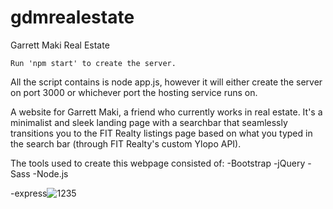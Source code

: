 # gdmrealestate
Garrett Maki Real Estate
```
Run 'npm start' to create the server.
```
All the script contains is node app.js, however it will either create the server on port 3000 or whichever port the hosting service runs on.

A website for Garrett Maki, a friend who currently works in real estate.  It's a minimalist and sleek landing page with a searchbar that seamlessly transitions you to the FIT Realty listings page based on what you typed in the search bar (through FIT Realty's custom Ylopo API).

The tools used to create this webpage consisted of:
-Bootstrap
-jQuery
-Sass
-Node.js

-express![1235](https://user-images.githubusercontent.com/56548779/152587576-52957553-9d75-468a-b3e1-1d2e2ce3424f.PNG)
